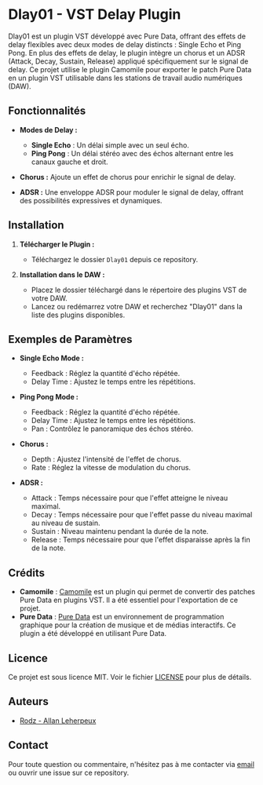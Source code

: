 # Dlay01 - VST Delay Plugin

Dlay01 est un plugin VST développé avec Pure Data, offrant des effets de delay flexibles avec deux modes de delay distincts : Single Echo et Ping Pong. En plus des effets de delay, le plugin intègre un chorus et un ADSR (Attack, Decay, Sustain, Release) appliqué spécifiquement sur le signal de delay. Ce projet utilise le plugin Camomile pour exporter le patch Pure Data en un plugin VST utilisable dans les stations de travail audio numériques (DAW).

## Fonctionnalités

- **Modes de Delay :**
  - **Single Echo** : Un délai simple avec un seul écho.
  - **Ping Pong** : Un délai stéréo avec des échos alternant entre les canaux gauche et droit.

- **Chorus :** Ajoute un effet de chorus pour enrichir le signal de delay.

- **ADSR :** Une enveloppe ADSR pour moduler le signal de delay, offrant des possibilités expressives et dynamiques.

## Installation

1. **Télécharger le Plugin :**
   - Téléchargez le dossier `Dlay01` depuis ce repository.

2. **Installation dans le DAW :**
   - Placez le dossier téléchargé dans le répertoire des plugins VST de votre DAW.
   - Lancez ou redémarrez votre DAW et recherchez "Dlay01" dans la liste des plugins disponibles.

## Exemples de Paramètres

- **Single Echo Mode :**
  - Feedback : Réglez la quantité d'écho répétée.
  - Delay Time : Ajustez le temps entre les répétitions.

- **Ping Pong Mode :**
  - Feedback : Réglez la quantité d'écho répétée.
  - Delay Time : Ajustez le temps entre les répétitions.
  - Pan : Contrôlez le panoramique des échos stéréo.

- **Chorus :**
  - Depth : Ajustez l'intensité de l'effet de chorus.
  - Rate : Réglez la vitesse de modulation du chorus.

- **ADSR :**
  - Attack : Temps nécessaire pour que l'effet atteigne le niveau maximal.
  - Decay : Temps nécessaire pour que l'effet passe du niveau maximal au niveau de sustain.
  - Sustain : Niveau maintenu pendant la durée de la note.
  - Release : Temps nécessaire pour que l'effet disparaisse après la fin de la note.

## Crédits

- **Camomile** : [Camomile](https://github.com/pierreguillot/Camomile) est un plugin qui permet de convertir des patches Pure Data en plugins VST. Il a été essentiel pour l'exportation de ce projet.
- **Pure Data** : [Pure Data](https://github.com/pure-data/pure-data) est un environnement de programmation graphique pour la création de musique et de médias interactifs. Ce plugin a été développé en utilisant Pure Data.

## Licence

Ce projet est sous licence MIT. Voir le fichier [LICENSE](LICENSE) pour plus de détails.

## Auteurs

- [Rodz - Allan Leherpeux](https://github.com/Rodzpm)

## Contact

Pour toute question ou commentaire, n'hésitez pas à me contacter via [email](allan.leherpeux@epitech.eu) ou ouvrir une issue sur ce repository.
